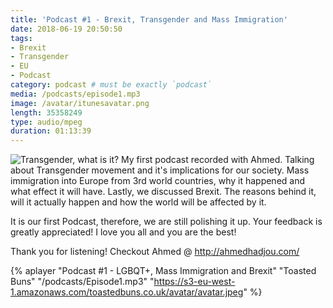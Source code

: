 ```yaml
---
title: 'Podcast #1 - Brexit, Transgender and Mass Immigration'
date: 2018-06-19 20:50:50
tags:
- Brexit
- Transgender
- EU
- Podcast
category: podcast # must be exactly `podcast`
media: /podcasts/episode1.mp3
image: /avatar/itunesavatar.png
length: 35358249
type: audio/mpeg
duration: 01:13:39
---
```

![Transgender, what is it?](/images/transgender.png)
My first podcast recorded with Ahmed.
Talking about Transgender movement and it's implications for our society. Mass immigration into Europe from 3rd world countries, why it happened and what effect it will have.
Lastly, we discussed Brexit. The reasons behind it, will it actually happen and how the world will be affected by it.
<!--more-->
It is our first Podcast, therefore, we are still polishing it up.
Your feedback is greatly appreciated!
I love you all and you are the best!

Thank you for listening!
Checkout Ahmed @ http://ahmedhadjou.com/


{% aplayer "Podcast #1 - LGBQT+, Mass Immigration and Brexit" "Toasted Buns" "/podcasts/Episode1.mp3" "https://s3-eu-west-1.amazonaws.com/toastedbuns.co.uk/avatar/avatar.jpeg" %}

